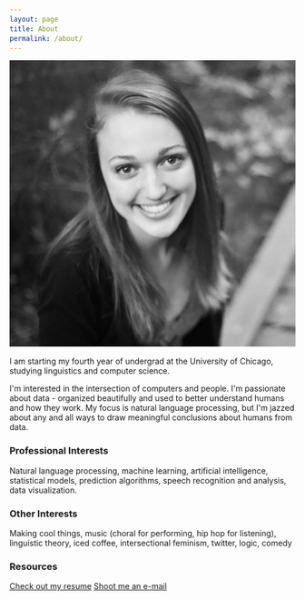 ```yaml
---
layout: page
title: About
permalink: /about/
---
```

![Alt text](/images/photo.jpg)

I am starting my fourth year of undergrad at the University of Chicago, studying linguistics and computer science.    
    
I'm interested in the intersection of computers and people.  I'm passionate about data - organized beautifully and used to better understand humans and how they work.  My focus is natural language processing, but I'm jazzed about any and all ways to draw meaningful conclusions about humans from data.   


### Professional Interests

Natural language processing, machine learning, artificial intelligence, statistical models, prediction algorithms, speech recognition and analysis, data visualization.

### Other Interests

Making cool things, music (choral for performing, hip hop for listening), linguistic theory, iced coffee, intersectional feminism, twitter, logic, comedy

### Resources

[Check out my resume](/images/Resume123114.pdf) [Shoot me an e-mail](mailto:meg.rose.barnes@gmail.com)
